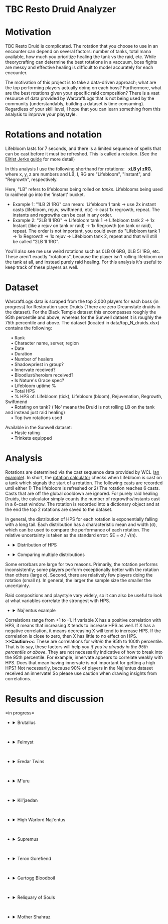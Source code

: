 # TBC Resto Druid Analyzer  

# Motivation
TBC Resto Druid is complicated. The rotation that you choose to use in an encounter can depend on several factors: number of tanks, total mana available, how much you prioritize healing the tank vs the raid, etc. While theorycrafting can determine the best rotations in a vaccuum, boss fights are messy and effective healing is difficult to model accurately for each encounter.  

The motivation of this project is to take a data-driven approach; what are the top performing players actually doing on each boss? Furthermore, what are the best rotations given your specific raid composition? There is a vast resource of data provided by WarcraftLogs that is not being used by the community (understandably, building a dataset is time consuming). Regardless of your skill level, I hope that you can learn something from this analysis to improve your playstyle.  


# Rotations and notation
Lifebloom lasts for 7 seconds, and there is a limited sequence of spells that can be cast before it must be refreshed. This is called a rotation. (See the [Elitist Jerks guide](http://web.archive.org/web/20080913120521/http://elitistjerks.com/f31/t17783-druid_raiding_tree/#Healing_Strategies) for more detail)      
  
In this analysis I use the following shorthand for rotations: &nbsp; **xLB yI zRG**,   
where x, y, z are numbers and LB, I, RG are "Lifebloom", "Instant", and "Regrowth", respectively.   

Here, "LB" refers to lifeblooms being rolled on _tanks_. Lifeblooms being used to raidheal go into the 'instant' bucket.  
* Example 1: "1LB 2I 1RG" can mean: 'Lifebloom 1 tank -> use 2x instant casts (lifebloom, rejuv, swiftmend, etc) -> cast 1x regrowth, repeat. The instants and regrowths can be cast in any order.
* Example 2: "2LB 1I 1RG" -> Lifebloom tank 1 -> Lifebloom tank 2 -> 1x Instant (like a rejuv on tank or raid) -> 1x Regrowth (on tank or raid), repeat. The order is not important, you could even do "Lifebloom tank 1 -> 1x Regrowth -> 1x rejuv -> Lifebloom tank 2, repeat and that will still be called "2LB 1I 1RG".  
 
You'll also see me use weird rotations such as 0LB 0I 6RG, 0LB 5I 1RG, etc. These aren't exactly "rotations", because the player isn't rolling lifebloom on the tank at all, and instead purely raid healing. For this analysis it's useful to keep track of these players as well.


# Dataset  
WarcraftLogs data is scraped from the top 3,000 players for each boss (in progress) for Restoration spec Druids (There are zero Dreamstate druids in the dataset). For the Black Temple dataset this encompasses roughly the 95th percentile and above, whereas for the Sunwell dataset it is roughly the 75th percentile and above. The dataset (located in data/top_N_druids.xlsx) contains the following:  

&emsp; • Rank  
&emsp; • Character name, server, region  
&emsp; • Date  
&emsp; • Duration    
&emsp; • Number of healers  
&emsp; • Shadowpriest in group?  
&emsp; • Innervate received?  
&emsp; • Bloodlust/heroism received?  
&emsp; • Is Nature's Grace spec?  
&emsp; • Lifebloom uptime %  
&emsp; • Total HPS  
&emsp; • % HPS of: Lifebloom (tick), Lifebloom (bloom), Rejuvenation, Regrowth, Swiftmend  
&emsp; • Rotating on tank? ('No' means the Druid is not rolling LB on the tank and instead just raid healing)  
&emsp; • Top two rotations used  

Available in the Sunwell dataset:  
&emsp; • Haste rating  
&emsp; • Trinkets equipped  

# Analysis
Rotations are determined via the cast sequence data provided by WCL ([an example](https://classic.warcraftlogs.com/reports/VZr6X2MNY73GLktg#fight=47&type=casts&view=events&source=37)). In short, the [rotation calculator](https://github.com/msdec321/DataAnalysisWorkbooks/blob/main/warcraftLogs/src.py#L535-L623) checks when Lifebloom is cast on a tank which signals the start of a rotation. The following casts are recorded until either 1) The lifebloom is refreshed or 2) The rotation reaches 6 casts. Casts that are off the global cooldown are ignored. For purely raid healing Druids, the calculator simply counts the number of regrowths/instants cast in a 6-cast window. The rotation is recorded into a dictionary object and at the end the top 2 rotations are saved to the dataset.  

In general, the distribution of HPS for each rotation is exponentially falling with a long tail. Each distribution has a characteristic mean and width (σ), which can be used to compare the performance of each rotation. The relative uncertainty is taken as the standard error: SE = σ / √(n).    
 - <details> 
    <summary>Distribution of HPS</summary><p>
 
    ![alt text](https://i.imgur.com/Vz3K0hv.jpg)
  </p></details>

 - <details> 
    <summary>Comparing multiple distributions</summary><p>
 
    ![alt text](https://i.imgur.com/VWPltCF.png)
  </p></details>  

Some errorbars are large for two reasons. Primarily, the rotation performs inconsistently; some players perform exceptionally better with the rotation than others (large σ). Second, there are relatively few players doing the rotation (small n). In general, the larger the sample size the smaller the uncertainty.  

Raid compositions and playstyle vary widely, so it can also be useful to look at what variables correlate the strongest with HPS.  

 - <details><summary>Naj'entus example</summary><p>
  
    ![alt text](https://i.imgur.com/3BkHcYT.png)  
  
Correlations range from +1 to -1. If variable X has a positive correlation with HPS, it means that increasing X tends to increase HPS as well. If X has a negative correlation, it means decreasing X will tend to increase HPS. If the correlation is close to zero, then X has little to no effect on HPS. **>>Caution<<**: These are correlations for *within* the 95th to 100th percentile. That is to say, these factors will help you *if you're already in the 95th percentile or above*. They are not necessarily indicative of how to break into the 95th percentile. For example, innervate appears to correlate weakly with HPS. Does that mean having innervate is not important for getting a high HPS? Not necessarily, because 90% of players in the Naj'entus dataset received an innervate! So please use caution when drawing insights from correlations.  


# Results and discussion
=in progress=
  
- <details><summary>Brutallus</summary>  
  &nbsp;
  
    - <details><summary>Rotation rankings</summary><p>
  
      ![alt text](https://i.imgur.com/hePo33L.png)
  
      The top five rotations:
      - 1LB 4I 0RG: The standard 5GCD rotation, 113 Haste rating. Roll lifebloom on the primary tank and burn targets and use Rejuv for the extra GCD(s).   
      - 2LB 3I 0RG: Also the 5GCD rotation, but keeping a lifebloom on the offtank more often than above.   
      - 1LB 3I 2RG: Not a rotation. The players who cast this sequence of spells end up not refreshing Lifebloom on the tank. For the most part these players roll Lifebloom on the burn targets and weave in Regrowths with spare GCDs.   
      - 0LB 2I 4RG: Similar to the above, but rotates Lifebloom on one less burn target and uses more Regrowths.   
      - 1LB 3I 0RG: The standard 4GCD rotation, 0 Haste rating. Roll lifebloom on the primary tank and burn targets and use Rejuv for the extra GCD(s).   
      &nbsp;
  
      *Interestingly a 0 Haste rotation makes it into the top 5, which really shows how strong rolling Lifebloom on burns is. What's even more surprising to me, though, is that the standard 4GCD rotation ranks much higher than the 6GCD rotation (1LB 5I 0RG, ranked 14th). Why?  
  
      Let's drill down on some rotations.
  
      - <details><summary>Q. For players using 5 GCD, how does Lifebloom compare to rejuv?</summary><p>
  
        ![alt text](https://i.imgur.com/D5EFeFK.png)
  
        Unsurprisingly, the bulk of these players HPS comes from rolling Lifeblooms on burn. Some players use rejuv more than others.  
        </p></details>
        &nbsp;
  
      </p></details>
  
    - <details><summary>% Spell HPS scatter plots</summary><p>
  
      ![alt text](https://i.imgur.com/VJQNgxJ.png)
  
      For the bulk of players, the largest fraction of their healing comes from Lifebloom ticks (burn healing). Following that, most players get the secondary bulk of their healing from regrowth (although ironically 5GCD performs much better than using regrowths).  
      </p></details>
  
    - <details><summary>HPS vs Duration (Color = kill speed percentile, not HPS)</summary><p>
  
      ![alt text](https://i.imgur.com/HdMelSD.png)
  
      Most players fall within the 10th to 75th percentile of kill times.
      </p></details>
  
    - <details><summary>Q. What percentage of players are rolling Lifebloom on the tank(s)?</summary><p>
  
      ![alt text](https://i.imgur.com/GyPHhl9.png)
  
      57.8% of players are rolling Lifebloom at least one tank, the rest are purely burn healing / raid healing. For the Druids who are rotating on the tank(s), most prefer to roll Lifebloom on only the primary tank, while ~5% of players roll Lifebloom on both tanks.  
      </p></details>
  
    - <details><summary>Q. What percentage of players have an extra mana source?</summary><p>
  
      ![alt text](https://i.imgur.com/WNC6CFH.png)
  
      95.1% of players received either an innervate or shadow priest.
      </p></details>
  
    - <details><summary>Q. What percentage of players are playing Nature's Grace? (Note: There are no Dreamstate Druids in the dataset.)</summary><p>
  
      ![alt text](https://i.imgur.com/ti0CSrl.png)
  
      13.0% of players are Nature's Grace spec.
      </p></details> 
    
    - <details><summary>Q. What variables correlate the most with HPS?</summary><p>
  
      ![alt text](https://i.imgur.com/eyHHmu6.png)
  
      The top five correlators of HPS in order of importance: 
      - Haste rating    
      - Having less healers in your raid  
      - Having shadow priest    
      - Shorter fight duration  
      - Using Swiftmend less     
      &nbsp; 
  
      </p></details>
    </details> 

&nbsp;
  
- <details><summary>Felmyst</summary>  
  &nbsp;
  
  - <details><summary>Rotation rankings</summary><p>
  
    ![alt text](https://i.imgur.com/BknFaWP.png)
  
    The top five rotations:
    - 0LB 1I 5RG: Raid healing, primarily with Regrowth and the occasional lifebloom/rejuv, 5% of players do this.  
    - 0LB 0I 6RG: Raid healing with Regrowth, 8% of players do this.  
    - 1LB 1I 4RG: Not a rotation, Mostly raid healing with regrowth and putting a Lifebloom on the tank (but not refreshing it), 1.2% of players do this.    
    - 1LB 0I 3RG: ~130 Haste regrowth rotation, 1.4% of players do this.  
    - 1LB 0I 5RG: Not a rotation, similar to the above but Lifebloom does not get refreshed.  
    &nbsp;  
  
    Let's drill down on the data.
   
    - <details><summary>Q. For players raid healing with the top 2 rotations, how does Tree of Life spec compare to Nature's Grace?</summary><p>
  
        ![alt text](https://i.imgur.com/oRoLxZO.png)
  
        Tree of Life performs slightly better on average (within uncertainty) for pure regrowth spam (perhaps due to mana constraints), however for 1I 5RG the specs perform roughly the same within uncertainty.   
        </p></details>
    &nbsp;
  
    </p></details>
  
  - <details><summary>% Spell HPS scatter plots</summary><p>
  
      ![alt text](https://i.imgur.com/hTuGRoR.png)
  
      There is a lot of variation in how players heal, however the top performers tend to be using more regrowths.  
      </p></details>
  
  - <details><summary>HPS vs Duration (Color = kill speed percentile, not HPS)</summary><p>
  
      ![alt text](https://i.imgur.com/bTEXMIk.png)
  
      Most players fall slightly above the 50th percentile of kill speeds. The top parses tend to occur near the end of the 3rd ground phase or at any time in the 4th ground phase.  
      </p></details>
  
  - <details><summary>Q. What percentage of players are rolling Lifebloom on the tank?</summary><p>
  
     ![alt text](https://i.imgur.com/QuNsQOa.png)
  
     38.0% of players are rolling Lifebloom on a tank (either during the ground phase or during skeletons in the air phase). 
     </p></details>
  
  - <details><summary>Q. What percentage of players have an extra mana source?</summary><p>
  
      ![alt text](https://i.imgur.com/g3E8UaR.png)
  
      94.6% of players received either an innervate or shadow priest.
      </p></details>
  
  - <details><summary>Q. What percentage of players are playing Nature's Grace?</summary><p>
  
    ![alt text](https://i.imgur.com/pfCvfHa.png)
  
    25.9% of players are Nature's Grace spec.
    </p></details>
  
  - <details><summary>Q. What variables correlate the most with HPS?</summary><p>
  
      ![alt text](https://i.imgur.com/zKe2v2t.png)
  
      The top five correlators of HPS in order of importance: 
      - Casting more regrowths      
      - Casting less lifeblooms    
      - Having more spell haste      
      - Spriest    
      - Lower number of healers       
      &nbsp; 
  
      </p></details>

  </details> 

&nbsp;
  
- <details><summary>Eredar Twins</summary>  
  &nbsp;
  
  Note: Some sections of this boss are split by phase.
  
  - <details><summary>Rotation rankings (Phase 1)</summary><p>
  
    ![alt text](https://i.imgur.com/vWudPR9.png)
  
    The top five rotations:
    - 2LB 0I 2RG: 5 haste rotation, regrowths more often on the raid than tanks, 1.9% of players do this rotation.  
    - 1LB 0I 3RG: 113 haste rotation, regrowths more often on the raid than tanks, 1.6% of players do this rotation.  
    - 0LB 0I 6RG: Pure regrowth raid healing, 9.6% of players do this.  
    - 0LB 1I 5RG: Raid healing primarily with regrowth and the occasional rejuv, 11.7% of players do this.  
    - 1LB 1I 2RG: 5 haste rotation, regrowths more often on the raid than tanks, 2.2% of players do this rotation.  
    &nbsp;  

    </p></details>
  
  - <details><summary>Rotation rankings (Phase 2)</summary><p>
  
    ![alt text](https://i.imgur.com/R94eDqD.png)
  
    The top five rotations:
    - 0LB 0I 6RG: Pure regrowth raid healing, 9.6% of players do this.  
    - 0LB 1I 5RG: Raid healing primarily with regrowth and the occasional rejuv but more regrowths than the above, 11.7% of players do this.  
    - 1LB 0I 3RG: 130 Haste rotation, 1.8% of players do this rotation.  
    - 0LB 2I 4RG: Raid healing primarily with regrowth and the occasional rejuv, 7.4% of players do this.  
    - 1LB 1I 2RG: 5 haste rotation, 2.2% of players do this.  
    &nbsp;  

    </p></details>
  
  - <details><summary>Q. What percentage of players are rolling Lifebloom on the tank(s)? (Phase 1)</summary><p>
  
     ![alt text](https://i.imgur.com/lHIoP3q.png)
  
     54.2% of players are rolling Lifebloom on at least one tank, with 16.8% of players rolling LB on exactly one tank, 18.7% on exactly two tanks, and 18.8% on all three tanks.  
     </p></details>
  
  - <details><summary>Q. What percentage of players are rolling Lifebloom on the tank? (Phase 2)</summary><p>
  
     ![alt text](https://i.imgur.com/pylfz4B.png)
  
     33.8% of players are rolling Lifebloom on the tank. 
     </p></details>
  
   - <details><summary>Q. What percentage of players are playing Nature's Grace?</summary><p>
  
     ![alt text](https://i.imgur.com/4W8gwt9.png)
  
     31.2% of players are Nature's Grace spec.
     </p></details>
  
  - <details><summary>Q. What variables correlate the most with HPS? (Phase 1)</summary><p>
  
     ![alt text](https://i.imgur.com/Hx7Igis.png)
  
     The top five correlators of HPS in order of importance: 
     - Casting more regrowths  
     - Having shadow priest  
     - Casting less lifeblooms  
     - Playing Nature's grace  
     - Having more spell haste    
     </p></details>
    
  
  - <details><summary>Q. What variables correlate the most with HPS? (Phase 2)</summary><p>
  
      ![alt text](https://i.imgur.com/GUGtZds.png)
  
      The top five correlators of HPS in order of importance: 
      - Casting more regrowths  
      - Having shadow priest  
      - Casting less lifeblooms  
      - Playing Nature's grace  
      - Having more spell haste  
      &nbsp;
  
      Note: Coincidentally (or maybe not a coincidence?) these are the same top correlators as seen for phase 1.
      </p></details>
  
  - <details><summary>Trinket analysis</summary><p>
    
    - <details><summary>Q. Which trinkets are players using the most?</summary><p>
  
      ![alt text](https://i.imgur.com/iDEXs0p.png)
      </p></details>
  
    - <details><summary>Q. Which combinations of trinkets are players using the most?</summary><p>
  
      ![alt text](https://i.imgur.com/67K5GdE.png)
      </p></details>
  
    - <details><summary>Q. Does playstyle/rotation affect the distribution of trinkets?</summary><p>
  
      - <details><summary>Q. Regrowth spam (0LB 0I 6RG, 0LB 1I 5RG, 0LB 2I 4RG) - Individual trinkets</summary><p>
  
        ![alt text](https://i.imgur.com/7Kpj0Vd.png)
        </p></details>
  
      - <details><summary>Q. Regrowth spam (0LB 0I 6RG, 0LB 1I 5RG, 0LB 2I 4RG) - Trinket combinations</summary><p>
  
        ![alt text](https://i.imgur.com/7IkYNdn.png)
        </p></details>
  
      - <details><summary>Q. 5GCD Lifebloom rolling (2LB 3I 0RG, 2LB 2I 1RG, ...) - Individual trinkets</summary><p>
  
        ![alt text](https://i.imgur.com/s8AogL1.png)
        </p></details>
  
      - <details><summary>Q. 5GCD Lifebloom rolling (2LB 3I 0RG, 2LB 2I 1RG, ...) - Trinket combinations</summary><p>
  
        ![alt text](https://i.imgur.com/N2DTSfI.png)
        </p></details>
  
      </p></details>
  
    - <details><summary>Q. What are the HPS rankings for the most common trinket combinations?</summary><p>
  
      - <details><summary>Regrowth spam</summary><p>
  
        ![alt text](https://i.imgur.com/R08eBGP.png)
        </p></details>
  
      - <details><summary>5GCD Lifebloom rolling</summary><p>
  
        ![alt text](https://i.imgur.com/vIiMBKp.png)
        </p></details>
  
      </p></details> 
  
    </p></details>
  
  </details> 

&nbsp;
  
- <details><summary>M'uru</summary>  
  &nbsp;

  Note: Some sections of this boss are split by phase.
  
  - <details><summary>Rotation rankings (Phase 1)</summary><p>
  
    ![alt text](https://i.imgur.com/wKhcGn1.png)
  
    The top five rotations:
    - 2LB 0I 2RG: 5 haste rotation, regrowths more often on the raid than tanks, 2.5% of players do this rotation.  
    - 0LB 0I 6RG: Pure regrowth raid healing, 8.7% of players do this.  
    - 0LB 1I 5RG: Raid healing primarily with regrowth and the occasional rejuv, 4.5% of players do this.  
    - 0LB 2I 4RG: Raid healing primarily with regrowth and the occasional rejuv, but more rejuvs than the above, 2.9% of players do this.  
    - 1LB 1I 2RG: 5 haste rotation, regrowths more often on the raid than tanks, 1.9% of players do this rotation.  
    &nbsp;  

    </p></details>
  
  - <details><summary>Rotation rankings (Phase 2)</summary><p>
  
    ![alt text](https://i.imgur.com/aftVMjq.png)
  
    The top five rotations:
    - 0LB 0I 6RG: Pure regrowth raid healing, 14.6% of players do this.  
    - 0LB 2I 4RG: Raid healing primarily with regrowth and the occasional rejuv, 8.7% of players do this.  
    - 0LB 1I 5RG: Raid healing primarily with regrowth and the occasional rejuv, but less rejuvs than the above, 12.9% of players do this.   
    - 1LB 1I 2RG: 5 haste rotation, regrowths more often on the raid than tanks, 2.5% of players do this.  
    - 0LB 3I 3RG: Raid healing primarily with regrowth and the occasional rejuv, but more rejuvs than both of the above, 5.6% of players do this.  
    &nbsp;  

    </p></details>
  
  - <details><summary>Q. What percentage of players are rolling Lifebloom on the tank(s)? (Phase 1)</summary><p>
  
     ![alt text](https://i.imgur.com/Z9gi4NF.png)
  
     73.9% of players are rolling Lifebloom on at least one tank, with 19.6% of players rolling LB on exactly one tank, 16.9% on exactly two tanks, and 37.4% on all three tanks.  
     </p></details>
  
  - <details><summary>Q. What percentage of players are rolling Lifebloom on the tank? (Phase 2)</summary><p>
  
     ![alt text](https://i.imgur.com/TQc2rBC.png)
  
     45.2% of players are rolling Lifebloom on at least one tank (Note: I choose *at least one* tank because some groups have adds active going into phase 2).  
     </p></details>
  
  - <details><summary>Q. What percentage of players are playing Nature's Grace?</summary><p>
  
     ![alt text](https://i.imgur.com/Sjkr1gv.png)
  
     30.1% of players are Nature's Grace spec.
     </p></details>
  
  - <details><summary>Q. What variables correlate the most with HPS? (Phase 1)</summary><p>
  
     ![alt text](https://i.imgur.com/wXAsf3W.png)
  
     The top five correlators of HPS in order of importance: 
     - Casting more regrowths  
     - Having shadow priest  
     - Casting less lifeblooms  
     - Having more spell haste  
     - Casting less rejuvs  
     </p></details>

  - <details><summary>Q. What variables correlate the most with HPS? (Phase 2)</summary><p>
  
      ![alt text](https://i.imgur.com/25TiJWQ.png)
  
      The top five correlators of HPS in order of importance: 
      - Casting more regrowths  
      - Having shadow priest  
      - Casting less lifeblooms   
      - Nature's Grace spec  
      - Having innervate  
      </p></details>
  
  - <details><summary>Trinket analysis</summary><p>
    
    - <details><summary>Q. Which trinkets are players using the most?</summary><p>
  
      ![alt text](https://i.imgur.com/eZyxero.png)
      </p></details>
  
    - <details><summary>Q. Which combinations of trinkets are players using the most?</summary><p>
  
      ![alt text](https://i.imgur.com/h0S7N5c.png)
      </p></details>
  
    - <details><summary>Q. Does playstyle/rotation affect the distribution of trinkets?</summary><p>
  
      - <details><summary>Q. Regrowth spam (0LB 0I 6RG, 0LB 1I 5RG, 0LB 2I 4RG) - Individual trinkets</summary><p>
  
        ![alt text](https://i.imgur.com/3tyPN19.png)
        </p></details>
  
      - <details><summary>Q. Regrowth spam (0LB 0I 6RG, 0LB 1I 5RG, 0LB 2I 4RG) - Trinket combinations</summary><p>
  
        ![alt text](https://i.imgur.com/82aDll8.png)
        </p></details>
  
      - <details><summary>Q. 5GCD Lifebloom rolling (3LB 2I 0RG, 2LB 3I 0RG, ...) - Individual trinkets</summary><p>
  
        ![alt text](https://i.imgur.com/UnEFEOf.png)
        </p></details>
  
      - <details><summary>Q. 5GCD Lifebloom rolling (3LB 2I 0RG, 2LB 3I 0RG, ...) - Trinket combinations</summary><p>
  
        ![alt text](https://i.imgur.com/5aMqJuO.png)
        </p></details>
  
      </p></details>
  
    - <details><summary>Q. What are the HPS rankings for the most common trinket combinations?</summary><p>
  
      - <details><summary>Regrowth spam</summary><p>
  
        ![alt text](https://i.imgur.com/8gf3R1l.png)
        </p></details>
  
      - <details><summary>5GCD Lifebloom rolling</summary><p>
  
        ![alt text](https://i.imgur.com/pbqzL0a.png)
        </p></details>
  
      </p></details> 

    </p></details>
  

  </details> 

&nbsp;
  
- <details><summary>Kil'jaedan</summary>  
  &nbsp;

  - <details><summary>Rotation rankings</summary><p>
  
    ![alt text](https://i.imgur.com/bJHpuF9.png)
    </p></details> 
  
  - <details><summary>Q. What percentage of players are rolling Lifebloom on the tank?</summary><p>
  
     ![alt text](https://i.imgur.com/OcgPS77.png)
  
     46.0% of players are rolling Lifebloom on the tank.
     </p></details>
  
  - <details><summary>Q. What percentage of players are playing Nature's Grace?</summary><p>
  
     ![alt text](https://i.imgur.com/uwZeiy0.png)
  
     21.6% of players are Nature's Grace spec.
     </p></details>
  
  </p></details>
    

&nbsp;

- <details><summary>High Warlord Naj'entus</summary>  
  &nbsp;

  - <details><summary>Rotation rankings</summary><p>
  
    ![alt text](https://i.imgur.com/VWPltCF.png)
  
    The top five rotations:
    - 0LB 0I 5RG: Not rolling lifebloom on the tank and raid healing with regrowth, 42.1% of players do this rotation.  
    - 1LB 1I 2RG: ~20 Haste rating rotation, 1.7% of players do this rotation.  
    - 1LB 0I 3RG: ~120 Haste rotation without NG, ~20 Haste rotation with NG (and 1 of 3 regrowths proc NG), 2.5% of players do this rotation.  
    - 1LB 0I 4RG: ~250 Haste with Nature's Grace rotation (And 3/4 proc NG, or with Bloodlust), or high haste ToL spec with Bloodlust, 2.6% of players do this rotation.      
    - 0LB 1I 4RG: Mostly raid healing with Regrowth with the occasional rejuv, 19.1% of players do this rotation.    
    &nbsp;
  
    *Interestingly, there's a big difference between 1LB 0I 2RG and 1LB 0I 3RG, but there isn't a big difference between 1LB 0I 3RG and 1LB 0I 4RG, and the former is performing slightly better within uncertainty. Why is that? Mana constraints are one possibility, but it'd be interesting to look into further.  
  
    Let's drill down on some rotations.
  
    - <details><summary>Q. How does 0LB 0I 5RG perform for Nature's Grace vs Tree of Life spec?</summary><p>
  
      ![alt text](https://i.imgur.com/HVQAiu3.png)
  
      Nature's Grace performs significantly better than Tree of Life spec.  
      </p></details>
  
    - <details><summary>Q. How does 1LB 0I 3RG perform for Nature's Grace vs Tree of Life spec?</summary><p>
  
      ![alt text](https://i.imgur.com/4UUS5JL.png)
  
      They perform the same within uncertainty.    
      </p></details>
  
    - <details><summary>Q. How does 1LB 0I 4RG perform for Nature's Grace vs Tree of Life spec, and also filtered by Bloodlust/Hero?</summary><p>
  
      ![alt text](https://i.imgur.com/6pHPKAZ.png)
  
      The players with Bloodlust/Hero tend to perform better than those without it. Surprisingly (to me), ToL spec players with lust tend to perform similar or better than Nature's Grace players with lust. Why is that?      
      </p></details>
      &nbsp;
  
    </p></details>
  
  - <details><summary>% Spell HPS scatter plots</summary><p>
  
    ![alt text](https://i.imgur.com/dru9e7P.png)
  
    The bulk of players do not raid heal with Lifebloom or Rejuv. Players tend to either purely raid heal with regrowth, or roll Lifebloom/Rejuv on the tank and heal the raid with regrowth.  
    </p></details>
  
  - <details><summary>HPS vs Duration (Color = kill speed percentile, not HPS)</summary><p>
  
    ![alt text](https://i.imgur.com/TE1FOsV.png)
  
    Most players fall within the 75th to 95th percentile of kill times.
    </p></details>
  
  - <details><summary>Q. What percentage of players are actually rolling Lifebloom on the tank?</summary><p>
  
    ![alt text](https://i.imgur.com/OP28oY0.png)
  
    28.1% of players are rolling Lifebloom on the main tank, the rest are purely raid healing. Interestingly, three of the top five rotations involve rolling Lifebloom on the main tank, however the vast majority of rankers choose to purely raid heal.  
    </p></details>
  
  - <details><summary>Q. What percentage of players have an extra mana source?</summary><p>
  
    ![alt text](https://i.imgur.com/uuzzmEF.png)
  
    89.0% of players received either an innervate or shadow priest.
    </p></details>
  
  - <details><summary>Q. What percentage of players are playing Nature's Grace?</summary><p>
  
    ![alt text](https://i.imgur.com/grkG0i6.png)
  
    54.3% of players are Nature's Grace spec.
    </p></details> 
  
  - <details><summary>Q. What variables correlate the most with HPS?</summary><p>
  
    ![alt text](https://i.imgur.com/3BkHcYT.png)
  
    The top five correlators of HPS in order of importance: 
    - Using more regrowth heavy rotations  
    - Having less healers in your raid  
    - Being Nature's Grace spec  
    - Not rolling Lifebloom on the tank  
    - Not using Lifebloom to raidheal   
    &nbsp; 
  
    </p></details>
  </details> 

&nbsp;
  
- <details><summary>Supremus</summary>
  &nbsp;

  - <details><summary>Rotation rankings</summary><p>
  
    ![alt text](https://i.imgur.com/yaDpQF5.png)
  
    The top five rotations:
    - 1LB 0I 4RG: ~250 Haste with Nature's Grace rotation (And 3 out of 4 regrowth casts must proc NG), 3.2% of players do this rotation.
    - 0LB 1I 4RG: Raid healing mostly with Regrowth and the occasional rejuv, 10.7% of players do this rotation.  
    - 1LB 0I 2RG: 0 Haste rotation, 9.9% of players do this rotation.  
    - 0LB 2I 3RG: Raid healing with slightly more rejuvs than above. 3.5% of players do this rotation.  
    - 0LB 0I 5RG: Raid healing with only regrowth. 16.9% of players do this rotation.  
    </p></details>
  
  - <details><summary>% Spell HPS scatter plots</summary><p>
  
    ![alt text](https://i.imgur.com/Z8jXoyC.png)
  
    The bulk of players do not raid heal with Lifebloom or Rejuv, and instead roll Lifebloom on the main tank with 20-60% of their HPS coming from Regrowth.    
    </p></details>
  
  - <details><summary>HPS vs Duration (Color = kill speed percentile, not HPS)</summary><p>
  
    ![alt text](https://i.imgur.com/t6HNoyD.png)
  
    Most players fall within the 75th to 95th percentile of kill times.
    </p></details>
  
  - <details><summary>Q. What percentage of players are rolling Lifebloom on the tank(s)?</summary><p>
  
    ![alt text](https://i.imgur.com/DWhUQNa.png)
  
    84.2% of players are rolling Lifebloom on *at least* one tank, the rest are purely raid healing.  
    42.6% of players roll Lifebloom on only the primary tank.  
    34.7% of players roll Lifebloom on both the primary tank and the hateful strike tank.  
  
    One-tank rotations perform better on average than two-tank rotations. Why? One interpretation is that when rolling LB on the offtank, a lot of the healing is overhealing, as hateful strikes are infrequent and the off-tank gets healed to full fairly quickly. It's arguable that your GCDs are better used with regrowths and just rotating on the primary tank. However, it's also possible that the data is biased because Druids are unlikely to 2-tank rotate during the Kite phase. It would be interesting to split the data between tank phase and kite phase and see how the top rotations differ.  
    </p></details>
  
  - <details><summary>Q. What percentage of players have an extra mana source?</summary><p>
  
    ![alt text](https://i.imgur.com/L8I4tKm.png)
  
    68.2% of players received either an innervate or shadow priest.
    </p></details>
  
  - <details><summary>Q. What percentage of players are playing Nature's Grace?</summary><p>
  
    ![alt text](https://i.imgur.com/KzXd5ca.png)
  
    34.9% of players are Nature's Grace spec.
    </p></details>
  
  - <details><summary>Q. What variables correlate the most with HPS?</summary><p>
  
    ![alt text](https://i.imgur.com/zxFk4s2.png)
  
    The top five correlators of HPS in order of importance: 
    - Using more regrowth heavy rotations  
    - Having less healers in your raid  
    - Being Nature's Grace spec  
    - Shorter fight duration  
    - Rolling Lifebloom on a lower number of tanks  
    &nbsp;
  
    </p></details>
  
  </details>  
  
&nbsp;
  
- <details><summary>Teron Gorefiend</summary>
  &nbsp;

  - <details><summary>Rotation rankings</summary><p>
  
    ![alt text](https://i.imgur.com/zBfQV3C.png)
  
    The top five rotations:
    - 1LB 0I 3RG: ~120 Haste rotation without NG, ~20 Haste rotation with NG (and 1 of 3 regrowths proc NG), 3% of players do this rotation.     
    - 0LB 0I 5RG: Raid healing with only regrowth, 16.9% of players do this rotation.  
    - 0LB 1I 4RG: Raid healing mostly with regrowth and the occasional rejuv, 10.7% of players do this rotation.   
    - 1LB 1I 2RG: ~20 Haste rating rotation, 4.3% of players do this rotation.      
    - 0LB 2I 3RG: Raid healing mostly with regrowth, but more rejuvs than the above, 3.5% of players do this rotation.   
    &nbsp;
  
    Let's drill down further.
  
    - <details><summary>Q. How does 1LB 0I 3RG perform for Nature's Grace vs Tree of Life spec?</summary><p>
  
      ![alt text](https://i.imgur.com/cekncC5.png)
  
      Interestingly ToL performs better than NG within uncertainty, however the sample size for the former is relatively small.  
      </p></details>
  
    - <details><summary>Q. How does 0LB 0I 5RG perform for Nature's Grace vs Tree of Life spec?</summary><p>
  
      ![alt text](https://i.imgur.com/w1vituT.png)
  
      Nature's Grace wins.  
      </p></details>
      &nbsp;

    </p></details>
  
  - <details><summary>% Spell HPS scatter plots</summary><p>
  
    ![alt text](https://i.imgur.com/7hd2DNg.png)
  
    The bulk of players do not raid heal with Lifebloom or Rejuv, and instead roll Lifebloom/Rejuv on the main tank with 40-80% of their HPS coming from Regrowth.    
    </p></details>
  
  - <details><summary>HPS vs Duration (Color = kill speed percentile, not HPS)</summary><p>
  
    ![alt text](https://i.imgur.com/xNLdR8K.png)
  
    Most players are evenly distributed between the 25th to 95th percentile.
    </p></details>
   
  - <details><summary>Q. What percentage of players are rolling Lifebloom on the tank?</summary><p>
  
    ![alt text](https://i.imgur.com/aM4LxZa.png)
  
    68.1% of players are rolling Lifebloom on the tank, the rest are purely raid healing.
    </p></details>  
  
  - <details><summary>Q. What percentage of players have an extra mana source?</summary><p>
  
    ![alt text](https://i.imgur.com/3Mj4tG9.png)
  
    91.2% of players received either an innervate or shadow priest.    
    </p></details>
  
  - <details><summary>Q. What percentage of players are playing Nature's Grace?</summary><p>
  
    ![alt text](https://i.imgur.com/bZL4HHc.png)
  
    49.0% of players are Nature's Grace spec.
    </p></details>
  
  - <details><summary>Q. What variables correlate the most with HPS?</summary><p>
  
    ![alt text](https://i.imgur.com/FoLbHrt.png)
  
    The top five correlators of HPS in order of importance: 
    - Having power infusion  
    - Using more regrowth heavy rotations  
    - Having less healers in your raid  
    - Having shadowpriest  
    - Being Nature's Grace spec  
    &nbsp;
  
    </p></details>  
  
&nbsp;
  
- <details><summary>Gurtogg Bloodboil</summary>
  &nbsp;

  - <details><summary>Rotation rankings</summary><p>
  
    ![alt text](https://i.imgur.com/7OXYME5.png)
  
    The top five rotations:
    - 1LB 0I 3RG: ~120 Haste rotation without NG, ~20 Haste rotation with NG (and 1 of 3 regrowths proc NG), 1.6% of players do this rotation.  
    - 0LB 1I 4RG: Mostly raid with with Regrowth with the occasional LB/rejuv, 12.0% of players do this rotation.    
    - 0LB 0I 5RG: Raid healing with regrowth, 13.0% of players do this rotation.  
    - 0LB 5I 0RG: Raid healing with LB or Rejuv (see below), 15.0% of players do this rotation.   
    - 0LB 2I 3RG: Mostly raid healing with Regrowth, but with more rejuvs than the above, 6.0% of players do this rotation.          
    &nbsp;
  
    - <details><summary>Q. How does 1LB 0I 3RG perform for Nature's Grace vs Tree of Life spec?</summary><p>
  
      ![alt text](https://i.imgur.com/hsEfFTw.png)
  
      NG performs better than ToL within uncertainty, but the sample size for the latter is very small.    
      </p></details>
  
    - <details><summary>Q. How does 0LB 1I 4RG perform for Nature's Grace vs Tree of Life spec?</summary><p>
  
      ![alt text](https://i.imgur.com/PGaAhbx.png)
  
      Nature's Grace wins.    
      </p></details>
  
    - <details><summary>Q. How does 0LB 0I 5RG perform for Nature's Grace vs Tree of Life spec?</summary><p>
  
      ![alt text](https://i.imgur.com/G7UTili.png)
  
      Nature's Grace wins.    
      </p></details>
  
    - <details><summary>Q. For 0LB 5I 0RG, how does Lifebloom compare to Rejuv?</summary><p>
  
      ![alt text](https://i.imgur.com/lxraQ3F.png)
  
      Lifebloom wins by a wide margin.    
      </p></details>
  
    - <details><summary>Q. Follow up question, for players raidhealing with Lifebloom, are they using 1 stack of LB or rolling on the bloodboils?</summary><p>
  
      ![alt text](https://i.imgur.com/2vsCzPB.png)
  
      Rolling lifeblooms wins, also by a wide margin! A useful note: bloodboil is a very similar mechanic to Kil'jaedan's Fire Bloom. As a follow up, it would be interesting to know if these groups are soaking more than one bloodboil stacks.   
      </p></details>  
  
    - <details><summary>Let's look again at the top-5 rotations with all these filters.</summary><p>
  
      ![alt text](https://i.imgur.com/lR571Wu.png)
      </p></details>
  
    &nbsp;
  
    </p></details>  
  
  - <details><summary>% Spell HPS scatter plots</summary><p>
  
    ![alt text](https://i.imgur.com/Rfz7sHT.png)
  
    There is a bit of variation in what players have success with. Some players tend to mainly raidheal with regrowth, others tend to raidheal with rejuv, and for others the bulk of their effective healing comes from Lifebloom ticks. There is a lot of room for personal preference on this boss.  
    </p></details>
  
  - <details><summary>HPS vs Duration (Color = kill speed percentile, not HPS)</summary><p>
  
    ![alt text](https://i.imgur.com/hYE0hJN.png)
  
    Most players are evenly distributed between the 25th to 95th percentile.  
    </p></details>
  
  - <details><summary>Q. What percentage of players are rolling Lifebloom on the tank?</summary><p>
  
    ![alt text](https://i.imgur.com/8ASi4gu.png)
  
    48.2% of players are rolling Lifebloom on at least one tank, with 44.4% of players rolling on exactly one tank and 3.3% of players rolling on exactly two tanks.  
    </p></details>  
  
  - <details><summary>Q. What percentage of players have an extra mana source?</summary><p>
  
    ![alt text](https://i.imgur.com/5Tcb51h.png)
  
    88.4% of players received either an innervate or shadow priest.    
    </p></details>
  
  - <details><summary>Q. What percentage of players are playing Nature's Grace?</summary><p>
  
    ![alt text](https://i.imgur.com/d3ry8py.png)
  
    41.3% of players are Nature's Grace spec.  
    </p></details>
  
  - <details><summary>Q. What variables correlate the most with HPS?</summary><p>
  
    ![alt text](https://i.imgur.com/UoB5Lk5.png)
  
    The top five correlators of HPS in order of importance: 
    - % Rotation 1, which is to say, Druids who tend to stick to a particular rotation tend to perform better than Druids who vary their rotation during the fight.   
    - Less raidhealing with one stack of Lifebloom (Preferring rolling LB > Regrowth > Rejuv)   
    - Less raidhealing with Rejuv (Preferring Rolling LB > Regrowth)  
    - Less number of healers    
    - Shorter kill time    
    &nbsp;
  
    </p></details>  
  
  </details>  
  
  &nbsp;
  
- <details><summary>Reliquary of Souls</summary>  
  &nbsp;
  
  - <details><summary>Rotation rankings</summary><p>
  
    **Note:** I will be splitting this section into phase 2 and phase 3, since rotations may not necessarily perform the same for both.
  
    ![alt text](https://i.imgur.com/GhHlQWO.png)   
    </p></details>  
  
  </details>  
  
  &nbsp;
  
- <details><summary>Mother Shahraz</summary>  
  &nbsp;

  - <details><summary>Rotation rankings</summary><p>
  
    ![alt text](https://i.imgur.com/U4IZwL5.png)
  
    The top five rotations:
    - 0LB 1I 4RG: Raidhealing mostly with Regrowth and the occasional Rejuv, 15.8% of players do this rotation.
    - 0LB 0I 5RG: Raid healing with Regrowth, 22.7% of players do this rotation.  
    - 1LB 1I 2RG: ~20 Haste rotation, 2.1% of players do this rotation.  
    - 1LB 0I 3RG: ~120 Haste rotation without NG, ~20 Haste rotation with NG (and 1 of 3 regrowths proc NG), 2.1% of players do this rotation.  
    - 1LB 0I 4RG: ~250 Haste with Nature's Grace rotation (And 3 out of 4 regrowth casts must proc NG), 4.3% of players do this rotation.    
    </p></details>
  
  - <details><summary>% Spell HPS scatter plots</summary><p>
  
    ![alt text](https://i.imgur.com/xKQTQ03.png)
  
    The vast majority of players raid heal with regrowth, although the percentage of a player's HPS from regrowth can range anywhere from 0% to 90%. A significant portion of HPS also comes from rolling Lifebloom on exactly one tank.      
    </p></details>
  
  - <details><summary>HPS vs Duration (Color = kill speed percentile, not HPS)</summary><p>
  
    ![alt text](https://i.imgur.com/iO1rs1p.png)
  
    Most players are evenly distributed between the 25th to 95th percentile.  
    </p></details>
  
  - <details><summary>Q. What percentage of players are rolling Lifebloom on the tank(s)?</summary><p>
  
    ![alt text](https://i.imgur.com/Id89VBh.png)
  
    48.4% of players are rolling Lifebloom on at least one tank, with 37.7% of players rolling on exactly one tank and 5.3% of players rolling on exactly two tanks, and 5.3% of players rolling on all three tanks.  
    </p></details> 
  
  - <details><summary>Q. What percentage of players have an extra mana source?</summary><p>
  
    ![alt text](https://i.imgur.com/wlBwLtc.png)
  
    93.5% of players received either an innervate or shadow priest.    
    </p></details>

  - <details><summary>Q. What percentage of players are playing Nature's Grace?</summary><p>
  
    ![alt text](https://i.imgur.com/IoLp58F.png)
  
    49.0% of players are Nature's Grace spec.  
    </p></details>
  
  - <details><summary>Q. What variables correlate the most with HPS?</summary><p>
  
    ![alt text](https://i.imgur.com/80lsytV.png)
  
    The top five correlators of HPS in order of importance: 
    - More raidhealing with regrowth.   
    - Rolling lifebloom on a lower number of tanks.   
    - Playing Nature's Grace.   
    - Less number of healers    
    - Not raidhealing with Lifebloom.    
    &nbsp;
  
    </p></details> 
  
</details>
  
  
  
  
  
